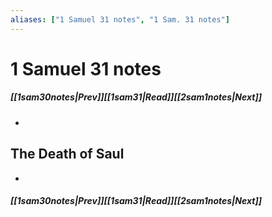 ```yaml
---
aliases: ["1 Samuel 31 notes", "1 Sam. 31 notes"]
---
```

# 1 Samuel 31 notes
##### <span class=arrow-left></span>[[1sam30notes|Prev]]<span class=navigation-separator></span>[[1sam31|Read]]<span class=navigation-separator></span>[[2sam1notes|Next]]<span class=arrow-right></span>
- 
## The Death of Saul
- 
##### <span class=arrow-left></span>[[1sam30notes|Prev]]<span class=navigation-separator></span>[[1sam31|Read]]<span class=navigation-separator></span>[[2sam1notes|Next]]<span class=arrow-right></span>